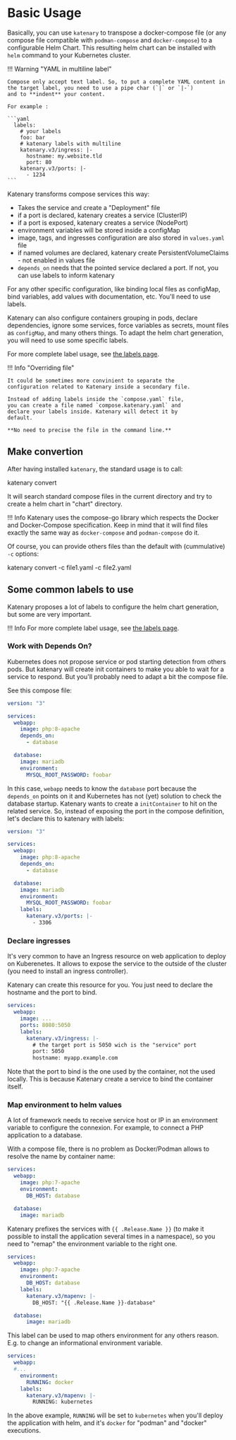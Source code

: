 # Basic Usage

Basically, you can use `katenary` to transpose a docker-compose file (or any compose file compatible with
`podman-compose` and `docker-compose`) to a configurable Helm Chart. This resulting helm chart can be installed with
`helm` command to your Kubernetes cluster.

!!! Warning "YAML in multiline label" 
    
    Compose only accept text label. So, to put a complete YAML content in the target label, you need to use a pipe char (`|` or `|-`) 
    and to **indent** your content.

    For example :

    ```yaml
      labels:
        # your labels
        foo: bar
        # katenary labels with multiline
        katenary.v3/ingress: |-
          hostname: my.website.tld
          port: 80
        katenary.v3/ports: |-
          - 1234
    ```


Katenary transforms compose services this way:

- Takes the service and create a "Deployment" file
- if a port is declared, katenary creates a service (ClusterIP)
- if a port is exposed, katenary creates a service (NodePort)
- environment variables will be stored inside a configMap
- image, tags, and ingresses configuration are also stored in `values.yaml` file
- if named volumes are declared, katenary create PersistentVolumeClaims - not enabled in values file
- `depends_on` needs that the pointed service declared a port. If not, you can use labels to inform katenary

For any other specific configuration, like binding local files as configMap, bind variables, add values with documentation, etc. You'll need to use labels.

Katenary can also configure containers grouping in pods, declare dependencies, ignore some services, force variables as
secrets, mount files as `configMap`, and many others things. To adapt the helm chart generation, you will need to use
some specific labels.

For more complete label usage, see [the labels page](labels.md).

!!! Info "Overriding file"

    It could be sometimes more convinient to separate the 
    configuration related to Katenary inside a secondary file.

    Instead of adding labels inside the `compose.yaml` file,
    you can create a file named `compose.katenary.yaml` and 
    declare your labels inside. Katenary will detect it by 
    default. 

    **No need to precise the file in the command line.**

## Make convertion

After having installed `katenary`, the standard usage is to call:

katenary convert

It will search standard compose files in the current directory and try to create a helm chart in "chart" directory.

!!! Info
    Katenary uses the compose-go library which respects the Docker and Docker-Compose specification. Keep in mind that
    it will find files exactly the same way as `docker-compose` and `podman-compose` do it.


Of course, you can provide others files than the default with (cummulative) `-c` options:

katenary convert -c file1.yaml -c file2.yaml

## Some common labels to use

Katenary proposes a lot of labels to configure the helm chart generation, but some are very important.

!!! Info
    For more complete label usage, see [the labels page](labels.md).


### Work with Depends On?

Kubernetes does not propose service or pod starting detection from others pods. But katenary will create init containers
to make you able to wait for a service to respond. But you'll probably need to adapt a bit the compose file.

See this compose file:

```yaml 
version: "3"

services:
  webapp:
    image: php:8-apache
    depends_on:
      - database

  database:
    image: mariadb
    environment:
      MYSQL_ROOT_PASSWORD: foobar
```

In this case, `webapp` needs to know the `database` port because the `depends_on` points on it and Kubernetes has not
(yet) solution to check the database startup. Katenary wants to create a `initContainer` to hit on the related service.
So, instead of exposing the port in the compose definition, let's declare this to katenary with labels:


```yaml 
version: "3"

services:
  webapp:
    image: php:8-apache
    depends_on:
      - database

  database:
    image: mariadb
    environment:
      MYSQL_ROOT_PASSWORD: foobar
    labels:
      katenary.v3/ports: |-
        - 3306
```

### Declare ingresses

It's very common to have an Ingress resource on web application to deploy on Kuberenetes. It allows to expose the
service to the outside of the cluster (you need to install an ingress controller). 

Katenary can create this resource for you. You just need to declare the hostname and the port to bind.

```yaml 
services:
  webapp:
    image: ...
    ports: 8080:5050
    labels:
      katenary.v3/ingress: |-
        # the target port is 5050 wich is the "service" port
        port: 5050
        hostname: myapp.example.com
```

Note that the port to bind is the one used by the container, not the used locally. This is because Katenary create a
service to bind the container itself.


### Map environment to helm values

A lot of framework needs to receive service host or IP in an environment variable to configure the connexion. For
example, to connect a PHP application to a database.

With a compose file, there is no problem as Docker/Podman allows to resolve the name by container name:

```yaml 
services:
  webapp:
    image: php:7-apache
    environment:
      DB_HOST: database

  database:
    image: mariadb
```

Katenary prefixes the services with `{{ .Release.Name }}` (to make it possible to install the application several times
in a namespace), so you need to "remap" the environment variable to the right one.


```yaml
services:
  webapp:
    image: php:7-apache
    environment:
      DB_HOST: database
    labels:
      katenary.v3/mapenv: |-
        DB_HOST: "{{ .Release.Name }}-database"

  database:
      image: mariadb
```

This label can be used to map others environment for any others reason. E.g. to change an informational environment
variable.

```yaml
services:
  webapp:
  #...
    environment:
      RUNNING: docker
    labels:
      katenary.v3/mapenv: |-
        RUNNING: kubernetes
```

In the above example, `RUNNING` will be set to `kubernetes` when you'll deploy the application with helm, and it's
`docker` for "podman" and "docker" executions.
